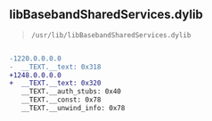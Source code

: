 ## libBasebandSharedServices.dylib

> `/usr/lib/libBasebandSharedServices.dylib`

```diff

-1220.0.0.0.0
-  __TEXT.__text: 0x318
+1248.0.0.0.0
+  __TEXT.__text: 0x320
   __TEXT.__auth_stubs: 0x40
   __TEXT.__const: 0x78
   __TEXT.__unwind_info: 0x78

```
